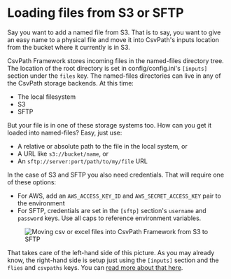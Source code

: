 # Loading files from S3 or SFTP

Say you want to add a named file from S3. That is to say, you want to give an easy name to a physical file and move it into CsvPath's inputs location from the bucket where it currently is in S3.

CsvPath Framework stores incoming files in the named-files directory tree. The location of the root directory is set in config/config.ini's `[inputs]` section under the `files` key. The named-files directories can live in any of the CsvPath storage backends. At this time:

* The local filesystem
* S3
* SFTP

But your file is in one of these storage systems too. How can you get it loaded into named-files? Easy, just use:

* A relative or absolute path to the file in the local system, or
* A URL like `s3://bucket/name`, or
* An `sftp://server:port/path/to/my/file` URL

In the case of S3 and SFTP you also need credentials. That will require one of these options:&#x20;

* For AWS, add an `AWS_ACCESS_KEY_ID` and `AWS_SECRET_ACCESS_KEY` pair to the environment
* For SFTP, credentials are set in the `[sftp]` section's `username` and `password` keys. Use all caps to reference environment variables.

<figure><img src="../../.gitbook/assets/Screenshot 2025-02-25 at 4.50.47 PM.png" alt="Moving csv or excel files into CsvPath Framework from S3 to SFTP"><figcaption><p> </p></figcaption></figure>

That takes care of the left-hand side of this picture. As you may already know, the right-hand side is setup just using the `[inputs]` section and the `flies` and `csvpaths` keys. You can [read more about that here](store-source-data-and-or-named-paths-and-or-the-archive-in-aws-s3.md).

